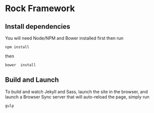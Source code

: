 # Rock Framework

## Install dependencies
You will need Node/NPM and Bower installed first then run

```
npm install
```
then
```
bower  install
```

## Build and Launch
To build and watch Jekyll and Sass, launch the site in the browser, and launch a Browser Sync server that will auto-reload the page, simply run

```
gulp
```
